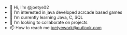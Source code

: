 - 👋 Hi, I’m @joetye02
- 👀 I’m interested in java developed acrcade based games 
- 🌱 I’m currently learning Java, C, SQL
- 💞️ I’m looking to collaborate on projects
- 📫 How to reach me joetyework@outlook.com

<!---
joetye02/joetye02 is a ✨ special ✨ repository because its `README.md` (this file) appears on your GitHub profile.
You can click the Preview link to take a look at your changes.
--->
